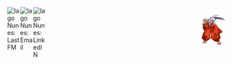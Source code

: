 <a href="https://www.last.fm/user/hdcnx">
  <img align="left" alt="Iago Nunes: LastFM" width="30px" src="https://github.com/neilorangepeel/Free-Social-Icons/blob/master/Flat/PNG/LastFM.png" />
</a>
<a href="mailto:iagodcn@gmail.com">
  <img align="left" alt="Iago Nunes: Email" width="30px" src="https://github.com/neilorangepeel/Free-Social-Icons/blob/master/Flat/PNG/Mail.png" />
</a>
<a href="https://www.linkedin.com/in/nunesiago/">
  <img align="left" alt="Iago Nunes: LinkedIN" width="30px" src="https://github.com/neilorangepeel/Free-Social-Icons/blob/master/Flat/PNG/LinkedIN.png" />
</a>
<br />
<div align="right">
<a target="_blank">
    <img width="53" height="70" frameBorder="0" src="https://github.com/iagocnunes/iagocnunes/blob/main/giphy.gif" alt="See ya!">
</a>
</div>
